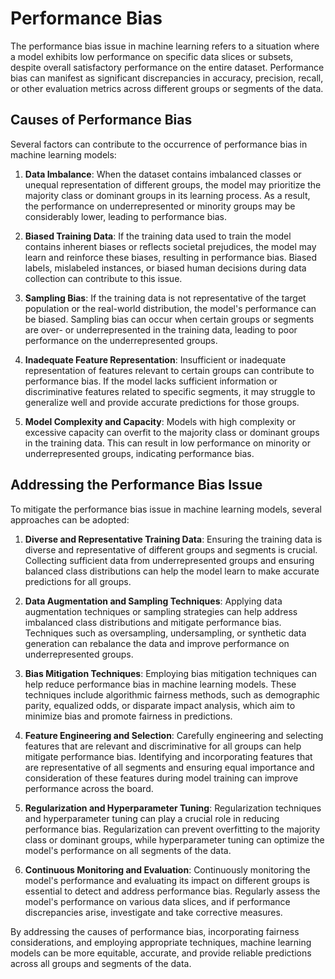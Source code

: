 # Performance Bias

The performance bias issue in machine learning refers to a situation where a model exhibits low performance on specific data slices or subsets, despite overall satisfactory performance on the entire dataset. Performance bias can manifest as significant discrepancies in accuracy, precision, recall, or other evaluation metrics across different groups or segments of the data.

## Causes of Performance Bias

Several factors can contribute to the occurrence of performance bias in machine learning models:

1. **Data Imbalance**: When the dataset contains imbalanced classes or unequal representation of different groups, the model may prioritize the majority class or dominant groups in its learning process. As a result, the performance on underrepresented or minority groups may be considerably lower, leading to performance bias.

2. **Biased Training Data**: If the training data used to train the model contains inherent biases or reflects societal prejudices, the model may learn and reinforce these biases, resulting in performance bias. Biased labels, mislabeled instances, or biased human decisions during data collection can contribute to this issue.

3. **Sampling Bias**: If the training data is not representative of the target population or the real-world distribution, the model's performance can be biased. Sampling bias can occur when certain groups or segments are over- or underrepresented in the training data, leading to poor performance on the underrepresented groups.

4. **Inadequate Feature Representation**: Insufficient or inadequate representation of features relevant to certain groups can contribute to performance bias. If the model lacks sufficient information or discriminative features related to specific segments, it may struggle to generalize well and provide accurate predictions for those groups.

5. **Model Complexity and Capacity**: Models with high complexity or excessive capacity can overfit to the majority class or dominant groups in the training data. This can result in low performance on minority or underrepresented groups, indicating performance bias.

## Addressing the Performance Bias Issue

To mitigate the performance bias issue in machine learning models, several approaches can be adopted:

1. **Diverse and Representative Training Data**: Ensuring the training data is diverse and representative of different groups and segments is crucial. Collecting sufficient data from underrepresented groups and ensuring balanced class distributions can help the model learn to make accurate predictions for all groups.

2. **Data Augmentation and Sampling Techniques**: Applying data augmentation techniques or sampling strategies can help address imbalanced class distributions and mitigate performance bias. Techniques such as oversampling, undersampling, or synthetic data generation can rebalance the data and improve performance on underrepresented groups.

3. **Bias Mitigation Techniques**: Employing bias mitigation techniques can help reduce performance bias in machine learning models. These techniques include algorithmic fairness methods, such as demographic parity, equalized odds, or disparate impact analysis, which aim to minimize bias and promote fairness in predictions.

4. **Feature Engineering and Selection**: Carefully engineering and selecting features that are relevant and discriminative for all groups can help mitigate performance bias. Identifying and incorporating features that are representative of all segments and ensuring equal importance and consideration of these features during model training can improve performance across the board.

5. **Regularization and Hyperparameter Tuning**: Regularization techniques and hyperparameter tuning can play a crucial role in reducing performance bias. Regularization can prevent overfitting to the majority class or dominant groups, while hyperparameter tuning can optimize the model's performance on all segments of the data.

6. **Continuous Monitoring and Evaluation**: Continuously monitoring the model's performance and evaluating its impact on different groups is essential to detect and address performance bias. Regularly assess the model's performance on various data slices, and if performance discrepancies arise, investigate and take corrective measures.

By addressing the causes of performance bias, incorporating fairness considerations, and employing appropriate techniques, machine learning models can be more equitable, accurate, and provide reliable predictions across all groups and segments of the data.

